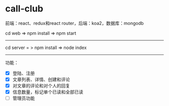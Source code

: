 # call-club
前端：react、redux和react router，后端：koa2，数据库：mongodb

cd web => npm install => npm start
****
cd server = > npm install => node index
****
功能：
- [x] 登陆、注册
- [x] 文章列表、详情、创建和评论
- [x] 对文章的评论和对个人的回复
- [x] 信息数量，标记单个已读和全部已读
- [ ] 管理员功能
